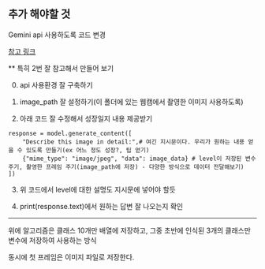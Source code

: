 ## 추가 해야할 것

Gemini api 사용하도록 코드 변경


[참고 링크](https://www.magicaiprompts.com/docs/develop-ai-service/gemeni-multimodal-api/)


** 특히 2번 잘 참고해서 만들어 보기


0. api 사용환경 잘 구축하기

1. image_path 잘 설정하기(이 폴더에 있는 웹캠에서 촬영한 이미지 사용하도록)

2. 아래 코드 잘 수정해서 성장일지 내용 제공받기


```
response = model.generate_content([
    "Describe this image in detail:",# 여긴 지시문이다. 우리가 원하는 내용 얻을 수 있도록 만들기(ex 어느 정도 성장?, 팁 얻기)
    {"mime_type": "image/jpeg", "data": image_data} # level이 저장된 변수 주기, 촬영한 프레임 주기(image_path에 저장) - 다양한 방식으로 데이터 전달해보기)
])

```


3. 위 코드에서 level에 대한 설명도 지시문에 넣어야 할듯


4. print(response.text)에서 원하는 답변 잘 나오는지 확인


---
위에 알고리즘은 클래스 10개만 배열에 저장하고, 그중 초반에 인식된 3개의 클래스만 변수에 저장하여 사용하는 방식


동시에 첫 프레임은 이미지 파일로 저장한다.
